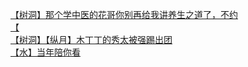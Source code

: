 [【树洞】那个学中医的花哥你别再给我讲养生之道了，不约](http://tieba.baidu.com/p/3360669016?see_lz=1&pn=)   
[【](http://tieba.baidu.com/p/3360388854?see_lz=1&pn=)   
[【树洞】【纵月】木丁丁的秀太被强踢出团](http://tieba.baidu.com/p/3360702220?see_lz=1&pn=)   
[【水】当年陪你看](http://tieba.baidu.com/p/3360134266?see_lz=1&pn=)   

